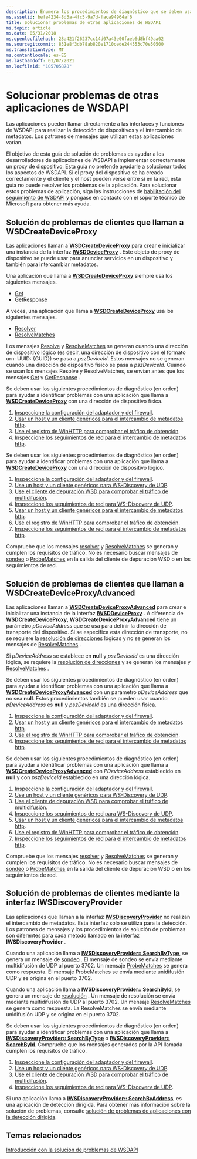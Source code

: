 ```yaml
---
description: Enumera los procedimientos de diagnóstico que se deben usar al solucionar problemas de las aplicaciones WSDAPI.
ms.assetid: befe4234-8d3a-4fc5-9a7d-faca94964af6
title: Solucionar problemas de otras aplicaciones de WSDAPI
ms.topic: article
ms.date: 05/31/2018
ms.openlocfilehash: 28a421f26237cc14d07a43e00faeb6d8bf49aa02
ms.sourcegitcommit: 831e8f3db78ab820e1710cede244553c70e50500
ms.translationtype: MT
ms.contentlocale: es-ES
ms.lasthandoff: 01/07/2021
ms.locfileid: "105705878"
---
```

# <a name="troubleshooting-other-wsdapi-applications"></a>Solucionar problemas de otras aplicaciones de WSDAPI

Las aplicaciones pueden llamar directamente a las interfaces y funciones de WSDAPI para realizar la detección de dispositivos y el intercambio de metadatos. Los patrones de mensajes que utilizan estas aplicaciones varían.

El objetivo de esta guía de solución de problemas es ayudar a los desarrolladores de aplicaciones de WSDAPI a implementar correctamente un proxy de dispositivo. Esta guía no pretende ayudarle a solucionar todos los aspectos de WSDAPI. Si el proxy del dispositivo se ha creado correctamente y el cliente y el host pueden verse entre sí en la red, esta guía no puede resolver los problemas de la aplicación. Para solucionar estos problemas de aplicación, siga las instrucciones de [habilitación del seguimiento de WSDAPI](enabling-wsdapi-tracing.md) y póngase en contacto con el soporte técnico de Microsoft para obtener más ayuda.

## <a name="troubleshooting-clients-calling-wsdcreatedeviceproxy"></a>Solución de problemas de clientes que llaman a WSDCreateDeviceProxy

Las aplicaciones llaman a [**WSDCreateDeviceProxy**](/windows/desktop/api/WsdClient/nf-wsdclient-wsdcreatedeviceproxy) para crear e inicializar una instancia de la interfaz [**IWSDDeviceProxy**](/windows/desktop/api/WsdClient/nn-wsdclient-iwsddeviceproxy) . Este objeto de proxy de dispositivo se puede usar para anunciar servicios en un dispositivo y también para intercambiar metadatos.

Una aplicación que llama a [**WSDCreateDeviceProxy**](/windows/desktop/api/WsdClient/nf-wsdclient-wsdcreatedeviceproxy) siempre usa los siguientes mensajes.

-   [Get](get--metadata-exchange--http-request-and-message.md)
-   [GetResponse](getresponse--metadata-exchange--message.md)

A veces, una aplicación que llama a [**WSDCreateDeviceProxy**](/windows/desktop/api/WsdClient/nf-wsdclient-wsdcreatedeviceproxy) usa los siguientes mensajes.

-   [Resolver](resolve-message.md)
-   [ResolveMatches](resolvematches-message.md)

Los mensajes [Resolve](resolve-message.md) y [ResolveMatches](resolvematches-message.md) se generan cuando una dirección de dispositivo lógico (es decir, una dirección de dispositivo con el formato urn: UUID: {GUID}) se pasa a *pszDeviceId*. Estos mensajes no se generan cuando una dirección de dispositivo físico se pasa a *pszDeviceId*. Cuando se usan los mensajes Resolve y ResolveMatches, se envían antes que los mensajes [Get](get--metadata-exchange--http-request-and-message.md) y [GetResponse](getresponse--metadata-exchange--message.md) .

Se deben usar los siguientes procedimientos de diagnóstico (en orden) para ayudar a identificar problemas con una aplicación que llama a [**WSDCreateDeviceProxy**](/windows/desktop/api/WsdClient/nf-wsdclient-wsdcreatedeviceproxy) con una dirección de dispositivo física.

1.  [Inspeccione la configuración del adaptador y del firewall](inspecting-adapter-and-firewall-settings.md).
2.  [Usar un host y un cliente genéricos para el intercambio de metadatos http](using-a-generic-host-and-client-for-http-metadata-exchange.md).
3.  [Use el registro de WinHTTP para comprobar el tráfico de obtención](using-winhttp-logging-to-verify-get-traffic.md).
4.  [Inspeccione los seguimientos de red para el intercambio de metadatos http](inspecting-network-traces-for-http-metadata-exchange.md).

Se deben usar los siguientes procedimientos de diagnóstico (en orden) para ayudar a identificar problemas con una aplicación que llama a [**WSDCreateDeviceProxy**](/windows/desktop/api/WsdClient/nf-wsdclient-wsdcreatedeviceproxy) con una dirección de dispositivo lógico.

1.  [Inspeccione la configuración del adaptador y del firewall](inspecting-adapter-and-firewall-settings.md).
2.  [Use un host y un cliente genéricos para WS-Discovery de UDP](using-a-generic-host-and-client-for-udp-ws-discovery.md).
3.  [Use el cliente de depuración WSD para comprobar el tráfico de multidifusión](using-wsddebug-client-to-verify-multicast-traffic.md).
4.  [Inspeccione los seguimientos de red para WS-Discovery de UDP](inspecting-network-traces-for-udp-ws-discovery.md).
5.  [Usar un host y un cliente genéricos para el intercambio de metadatos http](using-a-generic-host-and-client-for-http-metadata-exchange.md).
6.  [Use el registro de WinHTTP para comprobar el tráfico de obtención](using-winhttp-logging-to-verify-get-traffic.md).
7.  [Inspeccione los seguimientos de red para el intercambio de metadatos http](inspecting-network-traces-for-http-metadata-exchange.md).

Compruebe que los mensajes [resolver](resolve-message.md) y [ResolveMatches](resolvematches-message.md) se generan y cumplen los requisitos de tráfico. No es necesario buscar mensajes de [sondeo](probe-message.md) o [ProbeMatches](probematches-message.md) en la salida del cliente de depuración WSD o en los seguimientos de red.

## <a name="troubleshooting-clients-calling-wsdcreatedeviceproxyadvanced"></a>Solución de problemas de clientes que llaman a WSDCreateDeviceProxyAdvanced

Las aplicaciones llaman a [**WSDCreateDeviceProxyAdvanced**](/windows/desktop/api/WsdClient/nf-wsdclient-wsdcreatedeviceproxyadvanced) para crear e inicializar una instancia de la interfaz [**IWSDDeviceProxy**](/windows/desktop/api/WsdClient/nn-wsdclient-iwsddeviceproxy) . A diferencia de [**WSDCreateDeviceProxy**](/windows/desktop/api/WsdClient/nf-wsdclient-wsdcreatedeviceproxy), **WSDCreateDeviceProxyAdvanced** tiene un parámetro *pDeviceAddress* que se usa para definir la dirección de transporte del dispositivo. Si se especifica esta dirección de transporte, no se requiere la [resolución de direcciones](resolve-message.md) lógicas y no se generan los mensajes de [ResolveMatches](resolvematches-message.md) .

Si *pDeviceAddress* se establece en **null** y *pszDeviceId* es una dirección lógica, se requiere la [resolución de direcciones](resolve-message.md) y se generan los mensajes y [ResolveMatches](resolvematches-message.md) .

Se deben usar los siguientes procedimientos de diagnóstico (en orden) para ayudar a identificar problemas con una aplicación que llama a [**WSDCreateDeviceProxyAdvanced**](/windows/desktop/api/WsdClient/nf-wsdclient-wsdcreatedeviceproxyadvanced) con un parámetro _pDeviceAddress_ que no sea **null**. Estos procedimientos también se pueden usar cuando *pDeviceAddress* es **null** y *pszDeviceId* es una dirección física.

1.  [Inspeccione la configuración del adaptador y del firewall](inspecting-adapter-and-firewall-settings.md).
2.  [Usar un host y un cliente genéricos para el intercambio de metadatos http](using-a-generic-host-and-client-for-http-metadata-exchange.md).
3.  [Use el registro de WinHTTP para comprobar el tráfico de obtención](using-winhttp-logging-to-verify-get-traffic.md).
4.  [Inspeccione los seguimientos de red para el intercambio de metadatos http](inspecting-network-traces-for-http-metadata-exchange.md).

Se deben usar los siguientes procedimientos de diagnóstico (en orden) para ayudar a identificar problemas con una aplicación que llama a [**WSDCreateDeviceProxyAdvanced**](/windows/desktop/api/WsdClient/nf-wsdclient-wsdcreatedeviceproxyadvanced) con *PDeviceAddress* establecido en **null** y con *pszDeviceId* establecido en una dirección lógica.

1.  [Inspeccione la configuración del adaptador y del firewall](inspecting-adapter-and-firewall-settings.md).
2.  [Use un host y un cliente genéricos para WS-Discovery de UDP](using-a-generic-host-and-client-for-udp-ws-discovery.md).
3.  [Use el cliente de depuración WSD para comprobar el tráfico de multidifusión](using-wsddebug-client-to-verify-multicast-traffic.md).
4.  [Inspeccione los seguimientos de red para WS-Discovery de UDP](inspecting-network-traces-for-udp-ws-discovery.md).
5.  [Usar un host y un cliente genéricos para el intercambio de metadatos http](using-a-generic-host-and-client-for-http-metadata-exchange.md).
6.  [Use el registro de WinHTTP para comprobar el tráfico de obtención](using-winhttp-logging-to-verify-get-traffic.md).
7.  [Inspeccione los seguimientos de red para el intercambio de metadatos http](inspecting-network-traces-for-http-metadata-exchange.md).

Compruebe que los mensajes [resolver](resolve-message.md) y [ResolveMatches](resolvematches-message.md) se generan y cumplen los requisitos de tráfico. No es necesario buscar mensajes de [sondeo](probe-message.md) o [ProbeMatches](probematches-message.md) en la salida del cliente de depuración WSD o en los seguimientos de red.

## <a name="troubleshooting-clients-using-the-iwsdiscoveryprovider-interface"></a>Solución de problemas de clientes mediante la interfaz IWSDiscoveryProvider

Las aplicaciones que llaman a la interfaz [**IWSDiscoveryProvider**](/windows/desktop/api/WsdDisco/nn-wsddisco-iwsdiscoveryprovider) no realizan el intercambio de metadatos. Esta interfaz solo se utiliza para la detección. Los patrones de mensajes y los procedimientos de solución de problemas son diferentes para cada método llamado en la interfaz **IWSDiscoveryProvider** .

Cuando una aplicación llama a [**IWSDiscoveryProvider:: SearchByType**](/windows/desktop/api/WsdDisco/nf-wsddisco-iwsdiscoveryprovider-searchbytype), se genera un mensaje de [sondeo](probe-message.md) . El mensaje de sondeo se envía mediante multidifusión de UDP al puerto 3702. Un mensaje [ProbeMatches](probematches-message.md) se genera como respuesta. El mensaje ProbeMatches se envía mediante unidifusión UDP y se origina en el puerto 3702.

Cuando una aplicación llama a [**IWSDiscoveryProvider:: SearchById**](/windows/desktop/api/WsdDisco/nf-wsddisco-iwsdiscoveryprovider-searchbyid), se genera un mensaje de [resolución](resolve-message.md) . Un mensaje de resolución se envía mediante multidifusión de UDP al puerto 3702. Un mensaje [ResolveMatches](resolvematches-message.md) se genera como respuesta. La ResolveMatches se envía mediante unidifusión UDP y se origina en el puerto 3702.

Se deben usar los siguientes procedimientos de diagnóstico (en orden) para ayudar a identificar problemas con una aplicación que llama a [**IWSDiscoveryProvider:: SearchByType**](/windows/desktop/api/WsdDisco/nf-wsddisco-iwsdiscoveryprovider-searchbytype) o [**IWSDiscoveryProvider:: SearchById**](/windows/desktop/api/WsdDisco/nf-wsddisco-iwsdiscoveryprovider-searchbyid). Compruebe que los mensajes generados por la API llamada cumplen los requisitos de tráfico.

1.  [Inspeccione la configuración del adaptador y del firewall](inspecting-adapter-and-firewall-settings.md).
2.  [Use un host y un cliente genéricos para WS-Discovery de UDP](using-a-generic-host-and-client-for-udp-ws-discovery.md).
3.  [Use el cliente de depuración WSD para comprobar el tráfico de multidifusión](using-wsddebug-client-to-verify-multicast-traffic.md).
4.  [Inspeccione los seguimientos de red para WS-Discovery de UDP](inspecting-network-traces-for-udp-ws-discovery.md).

Si una aplicación llama a [**IWSDiscoveryProvider:: SearchByAddress**](/windows/desktop/api/WsdDisco/nf-wsddisco-iwsdiscoveryprovider-searchbyaddress), es una aplicación de detección dirigida. Para obtener más información sobre la solución de problemas, consulte [solución de problemas de aplicaciones con la detección dirigida](troubleshooting-applications-using-directed-discovery.md).

## <a name="related-topics"></a>Temas relacionados

<dl> <dt>

[Introducción con la solución de problemas de WSDAPI](getting-started-with-wsdapi-troubleshooting.md)
</dt> </dl>

 

 



